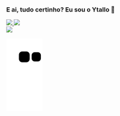 ### E ai, tudo certinho? Eu sou o Ytallo 👋


<div>
 <a href="https://github.com/ytallobruno">
   <!--[ytallo github stats]-->  <img height="150em" src="https://github-readme-stats.vercel.app/api?username=ytallobruno&show_icons=true&theme=default"/>
   <!--[ytallo github langs]-->  <img height="150em" src="https://github-readme-stats.vercel.app/api/top-langs/?username=ytallobruno&layout=compact"/>
</div>
 
<div>
  <a href="https://www.linkedin.com/in/ytallobruno/" target="_blank"><img src="https://img.shields.io/badge/-LinkedIn-%230077B5?style=for-the-badge&logo=linkedin&logoColor=white" target="_blank"></a>
 
  
![Snake animation](https://github.com/ytallobruno/ytallobruno/blob/output/github-contribution-grid-snake.svg)

</div>



<!--
**ytallobruno/ytallobruno** is a ✨ _special_ ✨ repository because its `README.md` (this file) appears on your GitHub profile.

Here are some ideas to get you started:

- 🔭 I’m currently working on ...
- 🌱 I’m currently learning ...
- 👯 I’m looking to collaborate on ...
- 🤔 I’m looking for help with ...
- 💬 Ask me about ...
- 📫 How to reach me: ...
- 😄 Pronouns: ...
- ⚡ Fun fact: ...
-->
